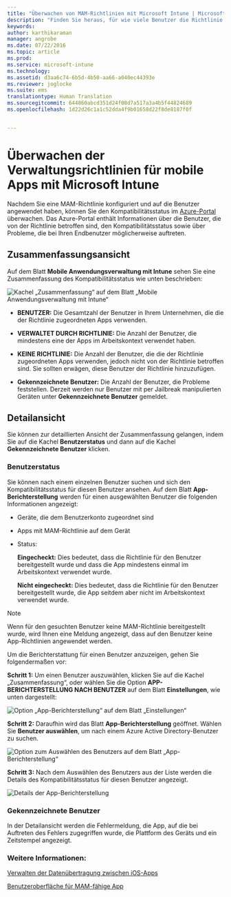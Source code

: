 ```yaml
---
title: "Überwachen von MAM-Richtlinien mit Microsoft Intune | Microsoft Intune"
description: "Finden Sie heraus, für wie viele Benutzer die Richtlinie gilt, und zeigen Sie weitere Details an."
keywords: 
author: karthikaraman
manager: angrobe
ms.date: 07/22/2016
ms.topic: article
ms.prod: 
ms.service: microsoft-intune
ms.technology: 
ms.assetid: d3aa6c74-6b5d-4b50-aa66-a040ec44393e
ms.reviewer: joglocke
ms.suite: ems
translationtype: Human Translation
ms.sourcegitcommit: 644860abcd351d24f08d7a517a3a4b5f44824689
ms.openlocfilehash: 1d22d26c1a1c52dda4f9b01658d22f8de8187f0f


---
```


# Überwachen der Verwaltungsrichtlinien für mobile Apps mit Microsoft Intune
Nachdem Sie eine MAM-Richtlinie konfiguriert und auf die Benutzer angewendet haben, können Sie den Kompatibilitätsstatus im [Azure-Portal](https://portal.azure.com) überwachen. Das Azure-Portal enthält Informationen über die Benutzer, die von der Richtlinie betroffen sind, den Kompatibilitätsstatus sowie über Probleme, die bei Ihren Endbenutzer möglicherweise auftreten.
## Zusammenfassungsansicht
Auf dem Blatt **Mobile Anwendungsverwaltung mit Intune** sehen Sie eine Zusammenfassung des Kompatibilitätsstatus wie unten beschrieben:


![Kachel „Zusammenfassung“ auf dem Blatt „Mobile Anwendungsverwaltung mit Intune“](../media/mam-azure-portal-user-status-summary.png)

-   **BENUTZER:** Die Gesamtzahl der Benutzer in Ihrem Unternehmen, die die der Richtlinie zugeordneten Apps verwenden.

-   **VERWALTET DURCH RICHTLINIE:** Die Anzahl der Benutzer, die mindestens eine der Apps im Arbeitskontext verwendet haben.

-   **KEINE RICHTLINIE:** Die Anzahl der Benutzer, die die der Richtlinie zugeordneten Apps verwenden, jedoch nicht von der Richtlinie betroffen sind.  Sie sollten erwägen, diese Benutzer der Richtlinie hinzuzufügen.

- **Gekennzeichnete Benutzer:** Die Anzahl der Benutzer, die Probleme feststellen. Derzeit werden nur Benutzer mit per Jailbreak manipulierten Geräten unter **Gekennzeichnete Benutzer** gemeldet.


## Detailansicht
Sie können zur detaillierten Ansicht der Zusammenfassung gelangen, indem Sie auf die Kachel **Benutzerstatus** und dann auf die Kachel **Gekennzeichnete Benutzer** klicken.

### Benutzerstatus
Sie können nach einem einzelnen Benutzer suchen und sich den Kompatibilitätsstatus für diesen Benutzer ansehen. Auf dem Blatt **App-Berichterstellung** werden für einen ausgewählten Benutzer die folgenden Informationen angezeigt:
- Geräte, die dem Benutzerkonto zugeordnet sind
- Apps mit MAM-Richtlinie auf dem Gerät
- Status:

  **Eingecheckt:** Dies bedeutet, dass die Richtlinie für den Benutzer bereitgestellt wurde und dass die App mindestens einmal im Arbeitskontext verwendet wurde.

  **Nicht eingecheckt:** Dies bedeutet, dass die Richtlinie für den Benutzer bereitgestellt wurde, die App seitdem aber nicht im Arbeitskontext verwendet wurde.

>[!NOTE]
> Wenn für den gesuchten Benutzer keine MAM-Richtlinie bereitgestellt wurde, wird Ihnen eine Meldung angezeigt, dass auf den Benutzer keine App-Richtlinien angewendet werden.

Um die Berichterstattung für einen Benutzer anzuzeigen, gehen Sie folgendermaßen vor:

**Schritt 1:** Um einen Benutzer auszuwählen, klicken Sie auf die Kachel „Zusammenfassung“, oder wählen Sie die Option **APP-BERICHTERSTELLUNG NACH BENUTZER** auf dem Blatt **Einstellungen**, wie unten dargestellt:

![Option „App-Berichterstellung“ auf dem Blatt „Einstellungen“](../media/mam-azure-portal-app-reporting-by-user-settings-blade.png)

**Schritt 2:** Daraufhin wird das Blatt **App-Berichterstellung** geöffnet. Wählen Sie **Benutzer auswählen**, um nach einem Azure Active Directory-Benutzer zu suchen.

![Option zum Auswählen des Benutzers auf dem Blatt „App-Berichterstellung“](../media/mam-azure-portal-app-reporting-select-user.png)

**Schritt 3:** Nach dem Auswählen des Benutzers aus der Liste werden die Details des Kompatibilitätsstatus für diesen Benutzer angezeigt.

![Details der App-Berichterstellung](../media/mam-azure-portal-app-reporting-by-user.png)
### Gekennzeichnete Benutzer
In der Detailansicht werden die Fehlermeldung, die App, auf die bei Auftreten des Fehlers zugegriffen wurde, die Plattform des Geräts und ein Zeitstempel angezeigt.  

### Weitere Informationen:
[Verwalten der Datenübertragung zwischen iOS-Apps](manage-data-transfer-between-ios-apps-with-microsoft-intune.md)

[Benutzeroberfläche für MAM-fähige App](end-user-experience-for-mam-enabled-apps-with-microsoft-intune.md)



<!--HONumber=Jul16_HO4-->


